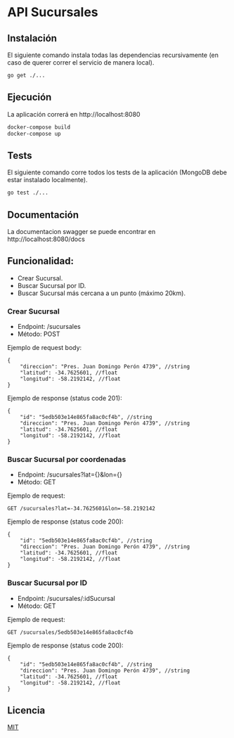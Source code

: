 # API Sucursales

  
## Instalación

El siguiente comando instala todas las dependencias recursivamente (en caso de querer correr el servicio de manera local).

```bash
go get ./...
```


## Ejecución

La aplicación correrá en http://localhost:8080

```bash
docker-compose build
docker-compose up
```


## Tests

El siguiente comando corre todos los tests de la aplicación (MongoDB debe estar instalado localmente).

```bash
go test ./...
```


## Documentación

La documentacion swagger se puede encontrar en http://localhost:8080/docs


## Funcionalidad:

- Crear Sucursal.
- Buscar Sucursal por ID.
- Buscar Sucursal más cercana a un punto (máximo 20km).


### Crear Sucursal
- Endpoint: /sucursales
- Método: POST

Ejemplo de request body:

```jsonc
{
	"direccion": "Pres. Juan Domingo Perón 4739", //string
	"latitud": -34.7625601, //float
	"longitud": -58.2192142, //float
}
```

Ejemplo de response (status code 201):

```jsonc
{
	"id": "5edb503e14e865fa8ac0cf4b", //string
	"direccion": "Pres. Juan Domingo Perón 4739", //string
	"latitud": -34.7625601, //float
	"longitud": -58.2192142, //float
}
```


### Buscar Sucursal por coordenadas
- Endpoint: /sucursales?lat={}&lon={}
- Método: GET

Ejemplo de request:

```
GET /sucursales?lat=-34.7625601&lon=-58.2192142
```

Ejemplo de response (status code 200):

```jsonc
{
	"id": "5edb503e14e865fa8ac0cf4b", //string
	"direccion": "Pres. Juan Domingo Perón 4739", //string
	"latitud": -34.7625601, //float
	"longitud": -58.2192142, //float
}
```


### Buscar Sucursal por ID
- Endpoint: /sucursales/:idSucursal
- Método: GET

Ejemplo de request:
```
GET /sucursales/5edb503e14e865fa8ac0cf4b
```

Ejemplo de response (status code 200):

```jsonc
{
	"id": "5edb503e14e865fa8ac0cf4b", //string
	"direccion": "Pres. Juan Domingo Perón 4739", //string
	"latitud": -34.7625601, //float
	"longitud": -58.2192142, //float
}
```


## Licencia

[MIT](https://choosealicense.com/licenses/mit/)
